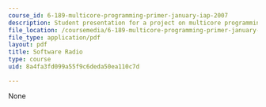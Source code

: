 ```yaml
---
course_id: 6-189-multicore-programming-primer-january-iap-2007
description: Student presentation for a project on multicore programming.
file_location: /coursemedia/6-189-multicore-programming-primer-january-iap-2007/8a4fa3fd099a55f9c6deda50ea110c7d_softwareradio.pdf
file_type: application/pdf
layout: pdf
title: Software Radio
type: course
uid: 8a4fa3fd099a55f9c6deda50ea110c7d

---
```

None